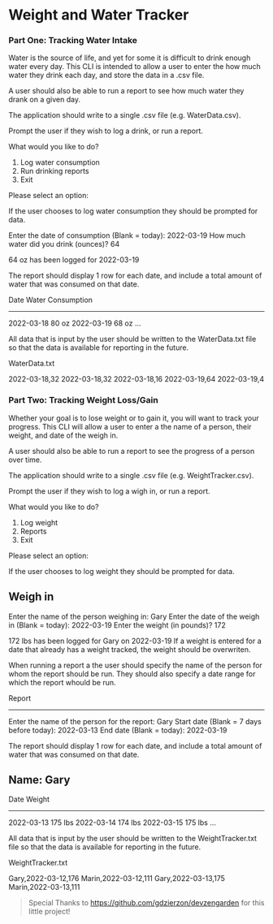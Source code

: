 # Weight and Water Tracker

### Part One: Tracking Water Intake

Water is the source of life, and yet for some it is difficult to drink enough water every day. This CLI is intended to allow a user to enter the how much water they drink each day, and store the data in a .csv file.

A user should also be able to run a report to see how much water they drank on a given day.

The application should write to a single .csv file (e.g. WaterData.csv).

Prompt the user if they wish to log a drink, or run a report.

  What would you like to do?
  
  1) Log water consumption
  2) Run drinking reports
  3) Exit
  
  Please select an option: 

If the user chooses to log water consumption they should be prompted for data.

  Enter the date of consumption (Blank = today): 2022-03-19
  How much water did you drink (ounces)? 64

  64 oz has been logged for 2022-03-19

The report should display 1 row for each date, and include a total amount of water that was consumed on that date.

  Date            Water Consumption
  ----------      -----------------
  2022-03-18      80 oz
  2022-03-19      68 oz
  ...

All data that is input by the user should be written to the WaterData.txt file so that the data is available for reporting in the future.

  WaterData.txt
  
  2022-03-18,32
  2022-03-18,32
  2022-03-18,16
  2022-03-19,64
  2022-03-19,4

### Part Two: Tracking Weight Loss/Gain

Whether your goal is to lose weight or to gain it, you will want to track your progress. This CLI will allow a user to enter a the name of a person, their weight, and date of the weigh in.

A user should also be able to run a report to see the progress of a person over time.

The application should write to a single .csv file (e.g. WeightTracker.csv).

Prompt the user if they wish to log a wigh in, or run a report.

  What would you like to do?
  1) Log weight
  2) Reports
  3) Exit

  Please select an option: 

If the user chooses to log weight they should be prompted for data.

  Weigh in
  ----------------------------------------------
  Enter the name of the person weighing in: Gary
  Enter the date of the weigh in (Blank = today): 2022-03-19
  Enter the weight (in pounds)? 172

172 lbs has been logged for Gary on 2022-03-19
If a weight is entered for a date that already has a weight tracked, the weight should be overwriten.

When running a report a the user should specify the name of the person for whom the report should be run. They should also specify a date range for which the report whould be run.

  Report
  
  -------------------------------------------------
  Enter the name of the person for the report: Gary
  Start date (Blank = 7 days before today): 2022-03-13
  End date (Blank = today): 2022-03-19

The report should display 1 row for each date, and include a total amount of water that was consumed on that date.

  Name: Gary
  ---------------------------------
  Date            Weight
  ----------      -----------------
  2022-03-13      175 lbs
  2022-03-14      174 lbs
  2022-03-15      175 lbs
  ...

All data that is input by the user should be written to the WeightTracker.txt file so that the data is available for reporting in the future.

   <html>
      <head>
      </head>
    </html>
    
  WeightTracker.txt
  
  Gary,2022-03-12,176
  Marin,2022-03-12,111
  Gary,2022-03-13,175
  Marin,2022-03-13,111


> Special Thanks to https://github.com/gdzierzon/devzengarden for this little project! 
